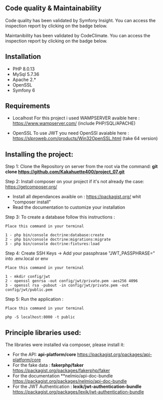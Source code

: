 ## Code quality & Maintainability
Code quality has been validated by Symfony Insight. You can access the inspection report by clicking on the badge below.


Maintanibility has been validated by CodeClimate. You can access the inspection report by clicking on the badge below.


## Installation
- PHP 8.0.13
- MySql 5.7.36
- Apache 2.*
- OpenSSL
- Symfony 6

## Requirements
- Localhost 
For this project i used WAMPSERVER avaible here : https://www.wampserver.com/ (include PHP/SQL/APACHE)

- OpenSSL
To use JWT you need OpenSSl avaiable here : https://slproweb.com/products/Win32OpenSSL.html (take 64 version)


## Installing the project:
Step 1: Clone the Repository on server from the root via the command: **git clone https://github.com/Kakahuette400/project_07.git**

Step 2: Install composer on your project if it's not already the case: https://getcomposer.org/
- Install all dependances avaible on : https://packagist.org/ whit "composer install"
- Read the documentation to customize your installation

Step 3: To create a database follow this instructions :

`Place this command in your terminal `
  
    1 - php bin/console doctrine:database:create
    2 - php bin/console doctrine:migrations:migrate
    3 - php bin/console doctrine:fixtures:load


Step 4: Create SSH Keys ->  Add your passphrase "JWT_PASSPHRASE=" into .env.local or env

`Place this command in your terminal`
  
    1 - mkdir config/jwt
    2 - openssl genrsa -out config/jwt/private.pem -aes256 4096
    3 - openssl rsa -pubout -in config/jwt/private.pem -out config/jwt/public.pem


Step 5: Run the application : 

`Place this command in your terminal `
  
    php -S localhost:8000 -t public   

## Principle libraries used:
The libraries were installed via composer, please install it:
- For the API: **api-platform/core** https://packagist.org/packages/api-platform/core
- For the fake data : **fakerphp/faker** https://packagist.org/packages/fakerphp/faker
- For the documentation **nelmio/api-doc-bundle https://packagist.org/packages/nelmio/api-doc-bundle
- For the JWT Authentication : **lexik/jwt-authentication-bundle** https://packagist.org/packages/lexik/jwt-authentication-bundle














